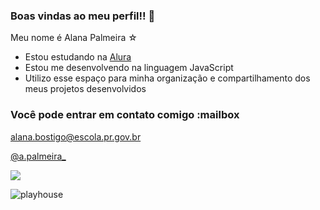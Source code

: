 ### Boas vindas ao meu perfil!! 🤍

Meu nome é Alana Palmeira ☆ 

- Estou estudando na [Alura](https://www.alura.com.br)
- Estou me desenvolvendo na linguagem JavaScript
- Utilizo esse espaço para minha organização e compartilhamento dos meus projetos desenvolvidos

### Você pode entrar em contato comigo :mailbox

[alana.bostigo@escola.pr.gov.br](https://mail.google.com/mail/u/1/?ogbl#inbox?compose=new)

[@a.palmeira_](https://www.instagram.com/a.palmeira_/)

![](https://media.tenor.com/9LUr-_obbVAAAAAC/hello-kitty.gif)

![playhouse](https://github.com/nanaaaa26/nanaaaa26/assets/146108279/27105fa0-49d2-4bd2-b0a2-8331ae755bb4)

